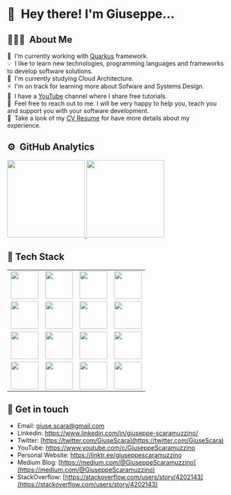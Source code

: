 
# 👋 &nbsp;Hey there! I'm Giuseppe...

## 👨🏻‍💻 &nbsp;About Me
🔭 &nbsp;I’m currently working with [Quarkus](https://quarkus.io/) framework. \
💡 &nbsp;I like to learn new technologies, programming languages and frameworks to develop software solutions.\
🌱 &nbsp;I'm currently studying Cloud Architecture.\
⚡ &nbsp;I'm on track for learning more about Sofware and Systems Design.\
🎥 &nbsp;I have a [YouTube](https://www.youtube.com/c/GiuseppeScaramuzzino) channel where I share free tutorials. \
💬 &nbsp;Feel free to reach out to me. I will be very happy to help you, teach you and support you with your software development.\
📄 &nbsp;Take a look of my [CV Resume](https://drive.google.com/drive/folders/1xy70EK_P1tYi63BS11wNPyE7t5xooh-O?usp=sharing) for have more details about my experience.


## ⚙️ &nbsp;GitHub Analytics
<p>
<a href="https://github.com/GiuseppeScaramuzzino">
  <img height="180em" src="https://github-readme-stats-eight-theta.vercel.app/api?username=GiuseppeScaramuzzino&show_icons=true&theme=vue-dark&include_all_commits=true&count_private=true" />
  <img height="180em" src="https://github-readme-stats-eight-theta.vercel.app/api/top-langs/?username=GiuseppeScaramuzzino&layout=compact&theme=vue-dark" />
</a>
</p>

## 💌 Tech Stack
<table>
  <tbody>
    <tr valign="top">
      <td width="25%" align="center">
        <img height="64px" src="https://cdn.svgporn.com/logos/html-5.svg">
      </td>
      <td width="25%" align="center">
        <img height="64px" src="https://cdn.svgporn.com/logos/css-3.svg">
      </td>
      <td width="25%" align="center">
        <img height="64px" src="https://cdn.svgporn.com/logos/javascript.svg">
      </td>
      <td width="25%" align="center">
        <img height="64px" src="https://cdn.svgporn.com/logos/angular.svg">
      </td>
    </tr>
    <tr valign="top">
      <td width="25%" align="center">
        <img height="64px" src="https://cdn.svgporn.com/logos/less.svg">
      </td>
      <td width="25%" align="center">
        <img height="64px" src="https://cdn.svgporn.com/logos/sass.svg">
      </td>
      <td width="25%" align="center">
        <img height="64px" src="https://cdn.svgporn.com/logos/webpack.svg">
      </td>
        <td width="25%" align="center">
        <img height="64px" src="https://cdn.svgporn.com/logos/git-icon.svg">
      </td>
    </tr>
    <tr valign="top">
      <td width="25%" align="center">
        <img height="64px" src="https://cdn.svgporn.com/logos/visual-studio-code.svg">
      </td>
      <td width="25%" align="center">
        <img height="64px" src="https://cdn.svgporn.com/logos/java.svg">
      </td>
      <td width="25%" align="center">
        <img height="64px" src="https://cdn.svgporn.com/logos/google-developers-icon.svg">
      </td>
      <td width="25%" align="center">
        <img height="64px" src="https://cdn.svgporn.com/logos/docker-icon.svg">
      </td>
    </tr>
    <tr valign="top">
      <td width="25%" align="center">
        <img height="64px" src="https://cdn.svgporn.com/logos/nodejs-icon.svg">
      </td>
      <td width="25%" align="center">
        <img height="64px" src="https://cdn.svgporn.com/logos/bitbucket.svg">
      </td>
      <td width="25%" align="center">
        <img height="64px" src="https://cdn.svgporn.com/logos/postgresql.svg">
      </td>
      <td width="25%" align="center">
        <img height="64px" src="https://cdn.svgporn.com/logos/jetbrains.svg">
      </td>
    </tr>
  </tbody>
</table>

## 💌 Get in touch
- Email: giuse.scara@gmail.com
- Linkedin: https://www.linkedin.com/in/giuseppe-scaramuzzino/
- Twitter: [https://twitter.com/GiuseScara](https://twitter.com/GiuseScara)
- YouTube: https://www.youtube.com/c/GiuseppeScaramuzzino
- Personal Website: https://linktr.ee/giuseppescaramuzzino
- Medium Blog: [https://medium.com/@GiuseppeScaramuzzino](https://medium.com/@GiuseppeScaramuzzino)
- StackOverflow: [https://stackoverflow.com/users/story/4202143](https://stackoverflow.com/users/story/4202143)


<!--
**GiuseppeScaramuzzino/GiuseppeScaramuzzino** is a ✨ _special_ ✨ repository because its `README.md` (this file) appears on your GitHub profile.

Here are some ideas to get you started:

- 🔭 I’m currently working on ...
- 🌱 I’m currently learning ...
- 👯 I’m looking to collaborate on ...
- 🤔 I’m looking for help with ...
- 💬 Ask me about ...
- 📫 How to reach me: ...
- 😄 Pronouns: ...
- ⚡ Fun fact: ...
-->
